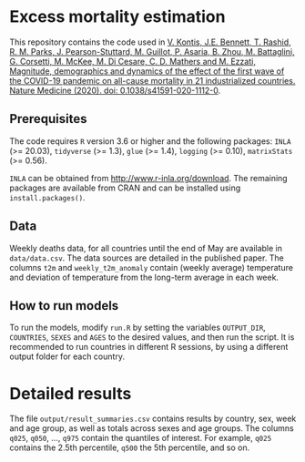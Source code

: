 # Excess mortality estimation

This repository contains the code used in [V. Kontis, J.E. Bennett, T. Rashid, R. M. Parks, J. Pearson-Stuttard, M. Guillot, P. Asaria, B. Zhou, M. Battaglini, G. Corsetti, M. McKee, M. Di Cesare, C. D. Mathers and M. Ezzati, Magnitude, demographics and dynamics of the effect of the first wave of the COVID-19 pandemic on all-cause mortality in 21 industrialized countries. Nature Medicine (2020). doi: 0.1038/s41591-020-1112-0](https://doi.org/10.1038/s41591-020-1112-0.).


## Prerequisites 

The code requires `R` version 3.6 or higher and  the following packages: `INLA` (>= 20.03), `tidyverse` (>= 1.3), `glue` (>= 1.4), `logging` (>= 0.10), `matrixStats` (>= 0.56).

`INLA` can be obtained from http://www.r-inla.org/download. The remaining packages are available from CRAN and can be installed using `install.packages()`.


## Data 

Weekly deaths data, for all countries until the end of May are available in `data/data.csv`. The data sources are detailed in the published paper. The columns `t2m` and `weekly_t2m_anomaly` contain (weekly average) temperature and deviation of temperature from the long-term average in each week. 


## How to run models

To run the models, modify `run.R` by setting the variables `OUTPUT_DIR`, `COUNTRIES`, `SEXES` and `AGES` to the desired values, and then run the script. It is recommended to run countries in different R sessions, by using a different output folder for each country. 


# Detailed results

The file `output/result_summaries.csv` contains results by country, sex, week and age group, as well as totals across sexes and age groups. The columns `q025`, `q050`, ..., `q975` contain the quantiles of interest. For example, `q025` contains the 2.5th percentile, `q500` the 5th percentile, and so on. 


